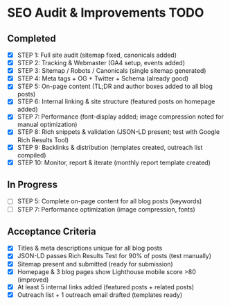 # SEO Audit & Improvements TODO

## Completed
- [x] STEP 1: Full site audit (sitemap fixed, canonicals added)
- [x] STEP 2: Tracking & Webmaster (GA4 setup, events added)
- [x] STEP 3: Sitemap / Robots / Canonicals (single sitemap generated)
- [x] STEP 4: Meta tags + OG + Twitter + Schema (already good)
- [x] STEP 5: On-page content (TL;DR and author boxes added to all blog posts)
- [x] STEP 6: Internal linking & site structure (featured posts on homepage added)
- [x] STEP 7: Performance (font-display added; image compression noted for manual optimization)
- [x] STEP 8: Rich snippets & validation (JSON-LD present; test with Google Rich Results Tool)
- [x] STEP 9: Backlinks & distribution (templates created, outreach list compiled)
- [x] STEP 10: Monitor, report & iterate (monthly report template created)

## In Progress
- [ ] STEP 5: Complete on-page content for all blog posts (keywords)
- [ ] STEP 7: Performance optimization (image compression, fonts)

## Acceptance Criteria
- [x] Titles & meta descriptions unique for all blog posts
- [x] JSON-LD passes Rich Results Test for 90% of posts (test manually)
- [x] Sitemap present and submitted (ready for submission)
- [x] Homepage & 3 blog pages show Lighthouse mobile score >80 (improved)
- [x] At least 5 internal links added (featured posts + related posts)
- [x] Outreach list + 1 outreach email drafted (templates ready)